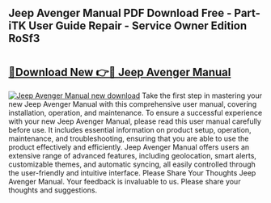 ## Jeep Avenger Manual PDF Download Free - Part-iTK User Guide Repair - Service Owner Edition RoSf3

# <h2><a href="http://cf25675.oget.top/?id=Jeep+Avenger+Manual">🔗Download New 👉🔴 Jeep Avenger Manual</a></h2>

[![Jeep Avenger Manual new download](https://i.imgur.com/5g1atiW.png)](http://cf25675.oget.top/?id=Jeep+Avenger+Manual)
Take the first step in mastering your new Jeep Avenger Manual with this comprehensive user manual, covering installation, operation, and maintenance. To ensure a successful experience with your new Jeep Avenger Manual, please read this user manual carefully before use. It includes essential information on product setup, operation, maintenance, and troubleshooting, ensuring that you are able to use the product effectively and efficiently. Jeep Avenger Manual offers users an extensive range of advanced features, including geolocation, smart alerts, customizable themes, and automatic syncing, all easily controlled through the user-friendly and intuitive interface. Please Share Your Thoughts Jeep Avenger Manual. Your feedback is invaluable to us. Please share your thoughts and suggestions.
